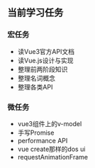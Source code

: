 ## 当前学习任务

### 宏任务

- 读Vue3官方API文档
- 读Vue.js设计与实现
- 整理前两阶段知识
- 整理名词概念
- 整理各类API



### 微任务

- vue3组件上的v-model
- 手写Promise
- performance API
- vue create那样的dos ui
- requestAnimationFrame
